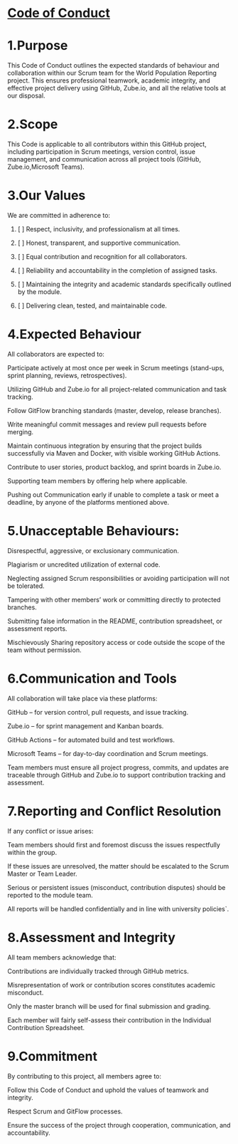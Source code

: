# <u>Code of Conduct</u>

# 1.Purpose

This Code of Conduct outlines the expected standards of behaviour and collaboration within our Scrum team for the World Population Reporting project.
This ensures professional teamwork, academic integrity, and effective project delivery using GitHub, Zube.io, and all the relative tools at our disposal.

# 2.Scope

This Code is applicable to all contributors within this GitHub project, including participation in Scrum meetings, version control, issue management, and communication across all project tools (GitHub, Zube.io,Microsoft Teams).

# 3.Our Values

We are committed in adherence to:

1. [ ] Respect, inclusivity, and professionalism at all times.

2. [ ] Honest, transparent, and supportive communication.

3. [ ] Equal contribution and recognition for all collaborators.

4. [ ] Reliability and accountability in the completion of assigned tasks.

5. [ ] Maintaining the integrity and academic standards specifically outlined by the module.

6. [ ] Delivering clean, tested, and maintainable code.

# 4.Expected Behaviour

All collaborators are expected to:

Participate actively at most once per week in Scrum meetings (stand-ups, sprint planning, reviews, retrospectives).

Utilizing  GitHub and Zube.io for all project-related communication and task tracking.

Follow GitFlow branching standards (master, develop, release branches).

Write meaningful commit messages and review pull requests before merging.

Maintain continuous integration by ensuring that the project builds successfully via Maven and Docker, with visible working GitHub Actions.

Contribute to user stories, product backlog, and sprint boards in Zube.io.

Supporting team members by offering help where applicable.

Pushing out Communication early if unable to complete a task or meet a deadline, by anyone of the platforms mentioned above.

# 5.Unacceptable Behaviours:

Disrespectful, aggressive, or exclusionary communication.

Plagiarism or uncredited utilization of external code.

Neglecting assigned Scrum responsibilities or avoiding participation will not be tolerated.

Tampering with other members’ work or committing directly to protected branches.

Submitting false information in the README, contribution spreadsheet, or assessment reports.

Mischievously Sharing repository access or code outside the scope of the team without permission.

# 6.Communication and Tools

All collaboration will take place via these platforms:

GitHub – for version control, pull requests, and issue tracking.

Zube.io – for sprint management and Kanban boards.

GitHub Actions – for automated build and test workflows.

Microsoft Teams – for day-to-day coordination and Scrum meetings.

Team members must ensure all project progress, commits, and updates are traceable through GitHub and Zube.io to support contribution tracking and assessment.

# 7.Reporting and Conflict Resolution

If any conflict or issue arises:

Team members should first and foremost discuss the issues respectfully within the group.

If these issues are unresolved, the matter should be escalated to the Scrum Master or Team Leader.

Serious or persistent issues (misconduct, contribution disputes) should be reported to the module team.

All reports will be handled confidentially and in line with university policies`.

# 8.Assessment and Integrity

All team members acknowledge that:

Contributions are individually tracked through GitHub metrics.

Misrepresentation of work or contribution scores constitutes academic misconduct.

Only the master branch will be used for final submission and grading.

Each member will fairly self-assess their contribution in the Individual Contribution Spreadsheet.

# 9.Commitment

By contributing to this project, all members agree to:

Follow this Code of Conduct and uphold the values of teamwork and integrity.

Respect Scrum and GitFlow processes.

Ensure the success of the project through cooperation, communication, and accountability.

